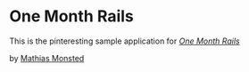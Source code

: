 # One Month Rails 

This is the pinteresting sample application for 
[*One Month Rails*](http://onemonthrails.com)

by [Mathias Monsted](http://mo.nsted.dk)